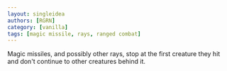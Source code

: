 ```yaml
---
layout: singleidea
authors: [RGRN]
category: [vanilla]
tags: [magic missile, rays, ranged combat]
---
```

Magic missiles, and possibly other rays, stop at the first creature they hit and don't continue to other creatures behind it.
